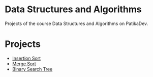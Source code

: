 # Data Structures and Algorithms
Projects of the course Data Structures and Algorithms on PatikaDev.
# Projects
* [Insertion Sort](https://github.com/aligumru/Data-Structures-and-Algorithms/blob/main/Insertion_Sort.md)
* [Merge Sort](https://github.com/aligumru/Data-Structures-and-Algorithms/blob/main/Merge_Sort.md)
* [Binary Search Tree](https://github.com/aligumru/Data-Structures-and-Algorithms/blob/main/Binary_Search_Tree.md)